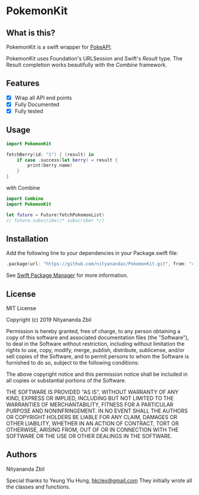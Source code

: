 # PokemonKit

## What is this?
PokemonKit is a swift wrapper for [PokeAPI](https://pokeapi.co). 

PokemonKit uses Foundation's URLSession and Swift's _Result_ type.
The Result completion works beautifully with the _Combine_ framework.

## Features

- [x] Wrap all API end points
- [x] Fully Documented
- [x] Fully tested

## Usage

```swift
import PokemonKit

fetchBerry(id: "1") { (result) in
    if case .success(let berry) = result {
        print(berry.name)
    }
}
```
with Combine
```swift
import Combine
import PokemonKit

let future = Future(fetchPokemonList)
// future.subscribe(/* subscriber */)
```

## Installation

Add the following line to your dependencies in your Package.swift file:
```swift
.package(url: "https://github.com/nityanandaz/PokemonKit.git", from: "4.0.0")
```
See [Swift Package Manager](https://swift.org/package-manager/) for more information.

## License

MIT License

Copyright (c) 2019 Nityananda Zbil

Permission is hereby granted, free of charge, to any person obtaining a copy
of this software and associated documentation files (the "Software"), to deal
in the Software without restriction, including without limitation the rights
to use, copy, modify, merge, publish, distribute, sublicense, and/or sell
copies of the Software, and to permit persons to whom the Software is
furnished to do so, subject to the following conditions:

The above copyright notice and this permission notice shall be included in all
copies or substantial portions of the Software.

THE SOFTWARE IS PROVIDED "AS IS", WITHOUT WARRANTY OF ANY KIND, EXPRESS OR
IMPLIED, INCLUDING BUT NOT LIMITED TO THE WARRANTIES OF MERCHANTABILITY,
FITNESS FOR A PARTICULAR PURPOSE AND NONINFRINGEMENT. IN NO EVENT SHALL THE
AUTHORS OR COPYRIGHT HOLDERS BE LIABLE FOR ANY CLAIM, DAMAGES OR OTHER
LIABILITY, WHETHER IN AN ACTION OF CONTRACT, TORT OR OTHERWISE, ARISING FROM,
OUT OF OR IN CONNECTION WITH THE SOFTWARE OR THE USE OR OTHER DEALINGS IN THE
SOFTWARE.

## Authors

Nityananda Zbil

Special thanks to Yeung Yiu Hung, hkclex@gmail.com
They initially wrote all the classes and functions.
